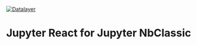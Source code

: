 [![Datalayer](https://assets.datalayer.design/datalayer-25.svg)](https://datalayer.io)

# Jupyter React for Jupyter NbClassic
